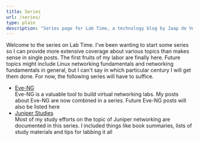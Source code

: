 ```yaml
---
title: Series
url: /series/
type: plain
description: "Series page for Lab Time, a technology blog by Jaap de Vos"
---
```


Welcome to the series on Lab Time. I've been wanting to start some series so I can provide more extensive coverage about various topics than makes sense in single posts. The first fruits of my labor are finally here. Future topics might include Linux networking fundamentals and networking fundamentals in general, but I can't say in which particular century I will get them done. For now, the following series will have to suffice.

* [Eve-NG](/series-eve-ng/)  
Eve-NG is a valuable tool to build virtual networking labs. My posts about Eve-NG are now combined in a series. Future Eve-NG posts will also be listed here
* [Juniper Studies](/series-juniper-studies/)  
Most of my study efforts on the topic of Juniper networking are documented in this series. I included things like book summaries, lists of study materials and tips for labbing it all
